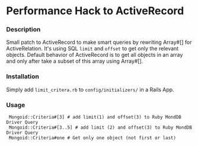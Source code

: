 # Performance Hack to ActiveRecord

### Description

Small patch to ActiveRecord to make smart queries by rewriting Array#[] for ActiveRelation. It's using SQL `limit` and `offset` to get only the relevant objects. Default behavior of ActiveRecord is to get all objects in an array and only after take a subset of this array using Array#[].

### Installation

Simply add `limit_critera.rb` to `config/initializers/` in a Rails App.

### Usage

     Mongoid::Criteria#[3] # add limit(1) and offset(3) to Ruby MondDB Driver Query
     Mongoid::Criteria#[3..5] # add limit (2) and offset(3) to Ruby MondDB Driver Query
     Mongoid::Criteria#one # Get only one object (not first or last)